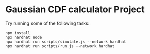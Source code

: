 # Gaussian CDF calculator Project


Try running some of the following tasks:
```shell
npm install
npx hardhat node
npx hardhat run scripts/simulate.js --network hardhat
npx hardhat run scripts/run.js --network hardhat
```
